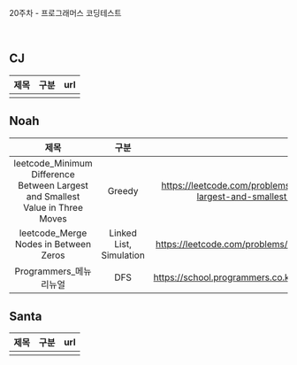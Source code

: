 20주차 - 프로그래머스 코딩테스트

</br>

## CJ

|제목|구분|url|
|:------:|:---:|:---:|
||||

## Noah

| 제목 | 구분 | url |
|:------:|:---:|:---:|
|leetcode_Minimum Difference Between Largest and Smallest Value in Three Moves|Greedy|https://leetcode.com/problems/minimum-difference-between-largest-and-smallest-value-in-three-moves/|
|leetcode_Merge Nodes in Between Zeros|Linked List, Simulation|https://leetcode.com/problems/merge-nodes-in-between-zeros/|
|Programmers_메뉴리뉴얼|DFS|https://school.programmers.co.kr/learn/courses/30/lessons/72411|

## Santa

|제목|구분|url|
|:------:|:---:|:---:|
||||
